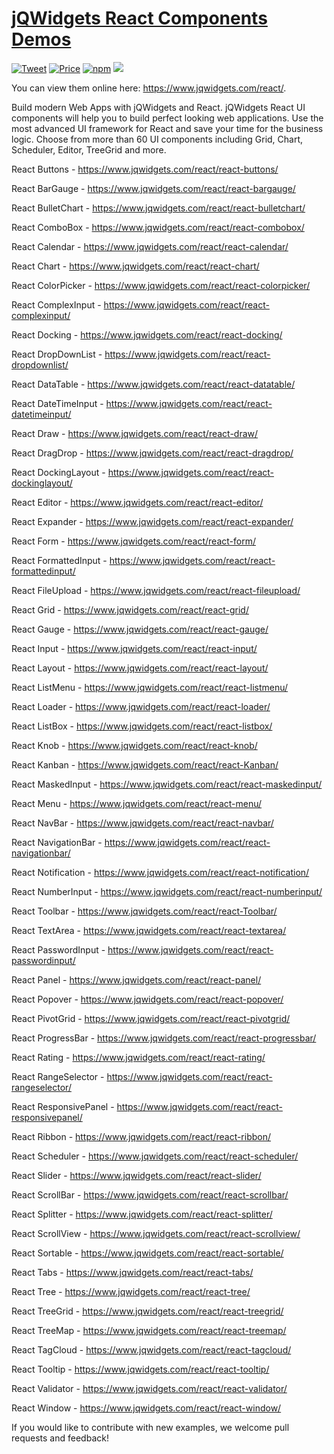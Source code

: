 # [jQWidgets React Components Demos](https://www.jqwidgets.com/react/)

[![Tweet](https://img.shields.io/twitter/url/http/shields.io.svg?style=social)](https://twitter.com/intent/tweet?text=Get%20over%2060%20feature-complete%20VUE%20Components%20based%20on%20jQWidgets%20&url=https://www.jqwidgets.com/&via=jqwidgets&hashtags=bootstrap,design,templates,react,developers,webcomponents,reactjs,controls,material)
[![Price](https://img.shields.io/badge/price-COMMERCIAL-0098f7.svg)](https://jqwidgets.com/license/)
[![npm](https://img.shields.io/npm/v/jqwidgets-scripts.svg?colorB=brightgreen)](https://www.npmjs.com/package/jqwidgets-scripts)
[![](https://img.shields.io/website-up-down-green-red/https/shields.io.svg?label=www.jqwidgets.com)](https://www.jqwidgets.com)


You can view them online here: https://www.jqwidgets.com/react/.

Build modern Web Apps with jQWidgets and React. jQWidgets React UI components will help you to build perfect looking web applications. Use the most advanced UI framework for React and save your time for the business logic. Choose from more than 60 UI components including Grid, Chart, Scheduler, Editor, TreeGrid and more.

React Buttons - https://www.jqwidgets.com/react/react-buttons/

React BarGauge - https://www.jqwidgets.com/react/react-bargauge/

React BulletChart - https://www.jqwidgets.com/react/react-bulletchart/

React ComboBox - https://www.jqwidgets.com/react/react-combobox/

React Calendar - https://www.jqwidgets.com/react/react-calendar/

React Chart - https://www.jqwidgets.com/react/react-chart/

React ColorPicker - https://www.jqwidgets.com/react/react-colorpicker/

React ComplexInput - https://www.jqwidgets.com/react/react-complexinput/

React Docking - https://www.jqwidgets.com/react/react-docking/

React DropDownList - https://www.jqwidgets.com/react/react-dropdownlist/

React DataTable - https://www.jqwidgets.com/react/react-datatable/

React DateTimeInput - https://www.jqwidgets.com/react/react-datetimeinput/

React Draw - https://www.jqwidgets.com/react/react-draw/

React DragDrop - https://www.jqwidgets.com/react/react-dragdrop/

React DockingLayout - https://www.jqwidgets.com/react/react-dockinglayout/

React Editor - https://www.jqwidgets.com/react/react-editor/

React Expander - https://www.jqwidgets.com/react/react-expander/

React Form - https://www.jqwidgets.com/react/react-form/

React FormattedInput - https://www.jqwidgets.com/react/react-formattedinput/

React FileUpload - https://www.jqwidgets.com/react/react-fileupload/

React Grid - https://www.jqwidgets.com/react/react-grid/

React Gauge - https://www.jqwidgets.com/react/react-gauge/

React Input - https://www.jqwidgets.com/react/react-input/

React Layout - https://www.jqwidgets.com/react/react-layout/

React ListMenu - https://www.jqwidgets.com/react/react-listmenu/

React Loader - https://www.jqwidgets.com/react/react-loader/

React ListBox - https://www.jqwidgets.com/react/react-listbox/

React Knob - https://www.jqwidgets.com/react/react-knob/

React Kanban - https://www.jqwidgets.com/react/react-Kanban/

React MaskedInput - https://www.jqwidgets.com/react/react-maskedinput/

React Menu - https://www.jqwidgets.com/react/react-menu/

React NavBar - https://www.jqwidgets.com/react/react-navbar/

React NavigationBar - https://www.jqwidgets.com/react/react-navigationbar/

React Notification - https://www.jqwidgets.com/react/react-notification/

React NumberInput - https://www.jqwidgets.com/react/react-numberinput/

React Toolbar - https://www.jqwidgets.com/react/react-Toolbar/

React TextArea - https://www.jqwidgets.com/react/react-textarea/

React PasswordInput - https://www.jqwidgets.com/react/react-passwordinput/

React Panel - https://www.jqwidgets.com/react/react-panel/

React Popover - https://www.jqwidgets.com/react/react-popover/

React PivotGrid - https://www.jqwidgets.com/react/react-pivotgrid/

React ProgressBar - https://www.jqwidgets.com/react/react-progressbar/

React Rating - https://www.jqwidgets.com/react/react-rating/

React RangeSelector - https://www.jqwidgets.com/react/react-rangeselector/

React ResponsivePanel - https://www.jqwidgets.com/react/react-responsivepanel/

React Ribbon - https://www.jqwidgets.com/react/react-ribbon/

React Scheduler - https://www.jqwidgets.com/react/react-scheduler/

React Slider - https://www.jqwidgets.com/react/react-slider/

React ScrollBar - https://www.jqwidgets.com/react/react-scrollbar/

React Splitter - https://www.jqwidgets.com/react/react-splitter/

React ScrollView - https://www.jqwidgets.com/react/react-scrollview/

React Sortable - https://www.jqwidgets.com/react/react-sortable/

React Tabs - https://www.jqwidgets.com/react/react-tabs/

React Tree - https://www.jqwidgets.com/react/react-tree/

React TreeGrid - https://www.jqwidgets.com/react/react-treegrid/

React TreeMap - https://www.jqwidgets.com/react/react-treemap/

React TagCloud - https://www.jqwidgets.com/react/react-tagcloud/

React Tooltip - https://www.jqwidgets.com/react/react-tooltip/

React Validator - https://www.jqwidgets.com/react/react-validator/

React Window - https://www.jqwidgets.com/react/react-window/

If you would like to contribute with new examples, we welcome pull requests and feedback! 
